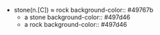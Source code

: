 - stone(n.[C]) ≈ rock
  background-color:: #49767b
	- a stone
	  background-color:: #497d46
	- a rock
	  background-color:: #497d46